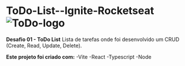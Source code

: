 # ToDo-List--Ignite-Rocketseat ![ToDo-logo](https://github.com/Guipsantos/ToDo-list---Ignite-Rocketseat/assets/109704441/6607ba89-c707-41a1-bcaf-537049428106)


**Desafio 01 - ToDo List**
Lista de tarefas onde foi desenvolvido um CRUD (Create, Read, Update, Delete).



**Este projeto foi criado com:**
-Vite
-React
-Typescript
-Node

